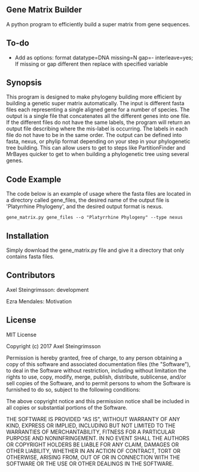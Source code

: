 ## Gene Matrix Builder

A python program to efficiently build a super matrix from gene sequences.

## To-do

+ Add as options: format datatype=DNA missing=N gap=- interleave=yes; If missing or gap different then replace with specified variable

## Synopsis

This program is designed to make phylogeny building more efficient by building a genetic super matrix automatically. The input is different fasta files each representing a single aligned gene for a number of species. The output is a single file that concatenates all the different genes into one file. If the different files do not have the same labels, the program will return an output file describing where the mis-label is occurring. The labels in each file do not have to be in the same order. The output can be defined into fasta, nexus, or phylip format depending on your step in your phylogenetic tree building. This can allow users to get to steps like PartitionFinder and MrBayes quicker to get to when building a phylogenetic tree using several genes.

## Code Example

The code below is an example of usage where the fasta files are located in a directory called gene_files, the desired name of the output file is 'Platyrrhine Phylogeny', and the desired output format is nexus. 

```shell
gene_matrix.py gene_files --o "Platyrrhine Phylogeny" --type nexus
```

## Installation

Simply download the gene_matrix.py file and give it a directory that only contains fasta files. 

## Contributors

Axel Steingrimsson: development

Ezra Mendales: Motivation

## License

MIT License

Copyright (c) 2017 Axel Steingrimsson

Permission is hereby granted, free of charge, to any person obtaining a copy
of this software and associated documentation files (the "Software"), to deal
in the Software without restriction, including without limitation the rights
to use, copy, modify, merge, publish, distribute, sublicense, and/or sell
copies of the Software, and to permit persons to whom the Software is
furnished to do so, subject to the following conditions:

The above copyright notice and this permission notice shall be included in all
copies or substantial portions of the Software.

THE SOFTWARE IS PROVIDED "AS IS", WITHOUT WARRANTY OF ANY KIND, EXPRESS OR
IMPLIED, INCLUDING BUT NOT LIMITED TO THE WARRANTIES OF MERCHANTABILITY,
FITNESS FOR A PARTICULAR PURPOSE AND NONINFRINGEMENT. IN NO EVENT SHALL THE
AUTHORS OR COPYRIGHT HOLDERS BE LIABLE FOR ANY CLAIM, DAMAGES OR OTHER
LIABILITY, WHETHER IN AN ACTION OF CONTRACT, TORT OR OTHERWISE, ARISING FROM,
OUT OF OR IN CONNECTION WITH THE SOFTWARE OR THE USE OR OTHER DEALINGS IN THE
SOFTWARE.
